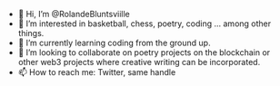 - 👋 Hi, I’m @RolandeBluntsviille
- 👀 I’m interested in basketball, chess, poetry, coding ... among other things.
- 🌱 I’m currently learning coding from the ground up.
- 💞️ I’m looking to collaborate on poetry projects on the blockchain or other web3 projects where creative writing can be incorporated.
- 📫 How to reach me: Twitter, same handle

<!---
RolandeBluntsviille/RolandeBluntsviille is a ✨ special ✨ repository because its `README.md` (this file) appears on your GitHub profile.
You can click the Preview link to take a look at your changes.
--->
